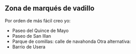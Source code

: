 Zona de marqués de vadillo
---
Por orden de más fácil creo yo:
- Paseo del Quince de Mayo
- Paseo de San Illan
- Parque de comillas: calle de navahonda
Otra alternativa:
- Barrio de Usera
